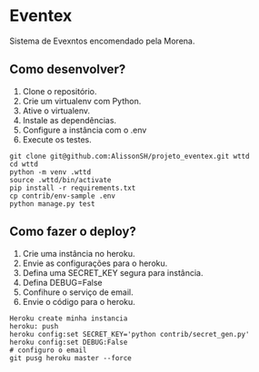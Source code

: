 # Eventex

Sistema de Evexntos encomendado pela Morena.

## Como desenvolver?
1. Clone o repositório.
2. Crie um virtualenv com Python.
3. Ative o virtualenv.
4. Instale as dependências.
5. Configure a instância com o .env
6. Execute os testes.

``` console
git clone git@github.com:AlissonSH/projeto_eventex.git wttd
cd wttd
python -m venv .wttd
source .wttd/bin/activate
pip install -r requirements.txt
cp contrib/env-sample .env
python manage.py test
```

## Como fazer o deploy?

1. Crie uma instância no heroku.
2. Envie as configurações para o heroku.
3. Defina uma SECRET_KEY segura para instância.
4. Defina DEBUG=False
5. Confihure o serviço de email.
6. Envie o código para o heroku.

``` Console
Heroku create minha instancia
heroku: push
heroku config:set SECRET_KEY='python contrib/secret_gen.py'
heroku config:set DEBUG:False
# configuro o email
git pusg heroku master --force
```
